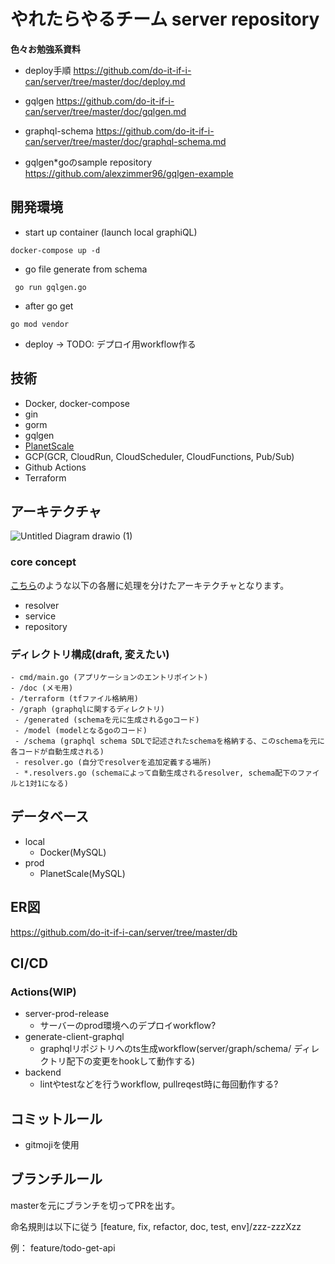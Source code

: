 # やれたらやるチーム server repository
**色々お勉強系資料**
- deploy手順 
https://github.com/do-it-if-i-can/server/tree/master/doc/deploy.md

- gqlgen
https://github.com/do-it-if-i-can/server/tree/master/doc/gqlgen.md

- graphql-schema
https://github.com/do-it-if-i-can/server/tree/master/doc/graphql-schema.md

- gqlgen*goのsample repository
https://github.com/alexzimmer96/gqlgen-example

## 開発環境

- start up container (launch local graphiQL)

```
docker-compose up -d
```

- go file generate from schema

```
 go run gqlgen.go
```


- after go get 

```
go mod vendor
```

- deploy
→ TODO: デプロイ用workflow作る

## 技術

- Docker, docker-compose
- gin 
- gorm 
- gqlgen 
- [PlanetScale](https://planetscale.com/)
- GCP(GCR, CloudRun, CloudScheduler, CloudFunctions, Pub/Sub)
- Github Actions
- Terraform

## アーキテクチャ

![Untitled Diagram drawio (1)](https://user-images.githubusercontent.com/65433193/155250526-51c22c92-d8e7-4928-9671-7813f392d054.png)

### core concept

[こちら](https://github.com/alexzimmer96/gqlgen-example/blob/master/graphql-example-architecture.png)のような以下の各層に処理を分けたアーキテクチャとなります。
- resolver
- service
- repository

### ディレクトリ構成(draft, 変えたい)
```
- cmd/main.go (アプリケーションのエントリポイント)
- /doc (メモ用)
- /terraform (tfファイル格納用)
- /graph (graphqlに関するディレクトリ)
 - /generated (schemaを元に生成されるgoコード)
 - /model (modelとなるgoのコード)
 - /schema (graphql schema SDLで記述されたschemaを格納する、このschemaを元に各コードが自動生成される)
 - resolver.go (自分でresolverを追加定義する場所)
 - *.resolvers.go (schemaによって自動生成されるresolver, schema配下のファイルと1対1になる)
```
## データベース

- local
  - Docker(MySQL)
- prod
  - PlanetScale(MySQL)

## ER図
https://github.com/do-it-if-i-can/server/tree/master/db

## CI/CD
### Actions(WIP)
- server-prod-release
  - サーバーのprod環境へのデプロイworkflow?
- generate-client-graphql
  - graphqlリポジトリへのts生成workflow(server/graph/schema/ ディレクトリ配下の変更をhookして動作する)
- backend
  - lintやtestなどを行うworkflow, pullreqest時に毎回動作する?

## コミットルール

- gitmojiを使用

## ブランチルール
masterを元にブランチを切ってPRを出す。

命名規則は以下に従う
[feature, fix, refactor, doc, test, env]/zzz-zzzXzz

例： feature/todo-get-api
